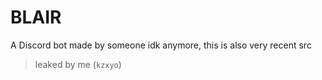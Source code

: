 # BLAIR
A Discord bot made by someone idk anymore, this is also very recent src
> leaked by me (`kzxyo`)
